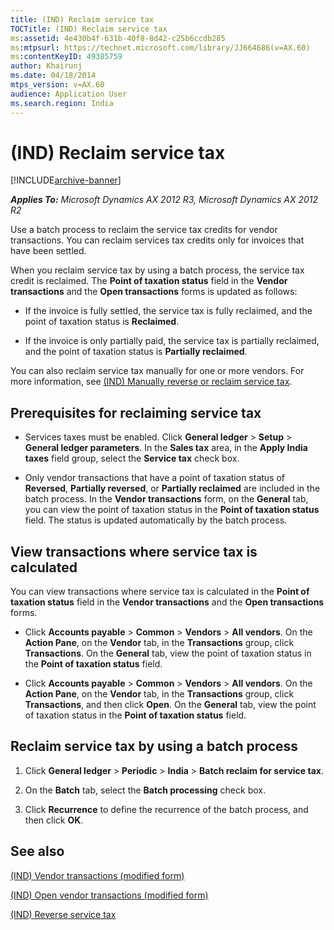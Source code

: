 ```yaml
---
title: (IND) Reclaim service tax
TOCTitle: (IND) Reclaim service tax
ms:assetid: 4e430b4f-631b-40f8-8d42-c25b6ccdb285
ms:mtpsurl: https://technet.microsoft.com/library/JJ664686(v=AX.60)
ms:contentKeyID: 49385759
author: Khairunj
ms.date: 04/18/2014
mtps_version: v=AX.60
audience: Application User
ms.search.region: India
---
```


# (IND) Reclaim service tax 


[!INCLUDE[archive-banner](includes/archive-banner.md)]


_**Applies To:** Microsoft Dynamics AX 2012 R3, Microsoft Dynamics AX 2012 R2_

Use a batch process to reclaim the service tax credits for vendor transactions. You can reclaim services tax credits only for invoices that have been settled.

When you reclaim service tax by using a batch process, the service tax credit is reclaimed. The **Point of taxation status** field in the **Vendor transactions** and the **Open transactions** forms is updated as follows:

  - If the invoice is fully settled, the service tax is fully reclaimed, and the point of taxation status is **Reclaimed**.

  - If the invoice is only partially paid, the service tax is partially reclaimed, and the point of taxation status is **Partially reclaimed**.

You can also reclaim service tax manually for one or more vendors. For more information, see [(IND) Manually reverse or reclaim service tax](ind-manually-reverse-or-reclaim-service-tax.md).

## Prerequisites for reclaiming service tax

  - Services taxes must be enabled. Click **General ledger** \> **Setup** \> **General ledger parameters**. In the **Sales tax** area, in the **Apply India taxes** field group, select the **Service tax** check box.

  - Only vendor transactions that have a point of taxation status of **Reversed**, **Partially reversed**, or **Partially reclaimed** are included in the batch process. In the **Vendor transactions** form, on the **General** tab, you can view the point of taxation status in the **Point of taxation status** field. The status is updated automatically by the batch process.

## View transactions where service tax is calculated

You can view transactions where service tax is calculated in the **Point of taxation status** field in the **Vendor transactions** and the **Open transactions** forms.

  - Click **Accounts payable** \> **Common** \> **Vendors** \> **All vendors**. On the **Action Pane**, on the **Vendor** tab, in the **Transactions** group, click **Transactions**. On the **General** tab, view the point of taxation status in the **Point of taxation status** field.

  - Click **Accounts payable** \> **Common** \> **Vendors** \> **All vendors**. On the **Action Pane**, on the **Vendor** tab, in the **Transactions** group, click **Transactions**, and then click **Open**. On the **General** tab, view the point of taxation status in the **Point of taxation status** field.

## Reclaim service tax by using a batch process

1.  Click **General ledger** \> **Periodic** \> **India** \> **Batch reclaim for service tax**.

2.  On the **Batch** tab, select the **Batch processing** check box.

3.  Click **Recurrence** to define the recurrence of the batch process, and then click **OK**.

## See also

[(IND) Vendor transactions (modified form)](https://technet.microsoft.com/library/jj664503\(v=ax.60\))

[(IND) Open vendor transactions (modified form)](https://technet.microsoft.com/library/jj664856\(v=ax.60\))

[(IND) Reverse service tax](ind-reverse-service-tax.md)

  



